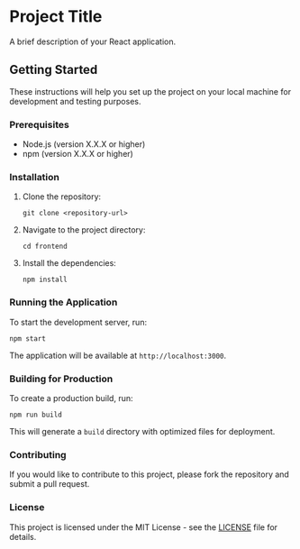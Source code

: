 # Project Title

A brief description of your React application.

## Getting Started

These instructions will help you set up the project on your local machine for development and testing purposes.

### Prerequisites

- Node.js (version X.X.X or higher)
- npm (version X.X.X or higher)

### Installation

1. Clone the repository:
   ```
   git clone <repository-url>
   ```

2. Navigate to the project directory:
   ```
   cd frontend
   ```

3. Install the dependencies:
   ```
   npm install
   ```

### Running the Application

To start the development server, run:
```
npm start
```

The application will be available at `http://localhost:3000`.

### Building for Production

To create a production build, run:
```
npm run build
```

This will generate a `build` directory with optimized files for deployment.

### Contributing

If you would like to contribute to this project, please fork the repository and submit a pull request.

### License

This project is licensed under the MIT License - see the [LICENSE](LICENSE) file for details.